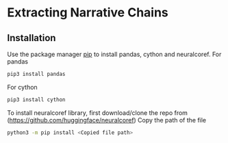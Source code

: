 # Extracting Narrative Chains 

## Installation

Use the package manager [pip](https://pip.pypa.io/en/stable/) to install pandas, cython and neuralcoref.
For pandas
```bash
pip3 install pandas
```
For cython
```bash
pip3 install cython
```
To install neuralcoref library, first download/clone the repo from (https://github.com/huggingface/neuralcoref)
Copy the path of the file
```bash
python3 -m pip install <Copied file path> 
```